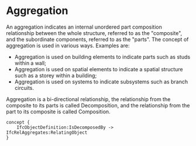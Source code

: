 Aggregation
===========

An aggregation indicates an internal unordered part composition relationship between the whole structure, referred to as the "composite", and the subordinate components, referred to as the "parts". The concept of aggregation is used in various ways. Examples are:

* Aggregation is used on building elements to indicate parts such as studs within a wall;
* Aggregation is used on spatial elements to indicate a spatial structure such as a storey within a building;
* Aggregation is used on systems to indicate subsystems such as branch circuits.

Aggregation is a bi-directional relationship, the relationship from the composite to its parts is called Decomposition, and the relationship from the part to its composite is called Composition.

```
concept {
    IfcObjectDefinition:IsDecomposedBy -> IfcRelAggregates:RelatingObject
}
```
